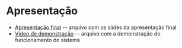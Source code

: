 # Apresentação

* [Apresentação final](./Doação%26Reação%20Apresentação%20Final.pdf) -- arquivo com os slides da apresentação final
* [Vídeo de demonstração](https://drive.google.com/file/d/15xQrFICnwVO-XR3YnpYf1OwocvhvhwDB/view?pli=1) -- arquivo com a demonstração do funcionamento do sistema



